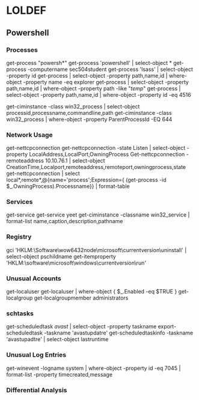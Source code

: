 # LOLDEF

## Powershell 

### Processes
get-process "powersh*"
get-process 'powershell' | select-object *
get-process -computername sec504student
get-process 'lsass' | select-object -property id
get-process | select-object -property path,name,id | where-object -property name -eq explorer
get-process | select-object -property path,name,id | where-object -property path -like "*temp*"
get-process | select-object -property path,name,id | where-object -property id -eq 4516

get-ciminstance -class win32_process | select-object processid,processname,commandline,path 
get-ciminstance -class win32_process | where-object -property ParentProcessId -EQ 644


### Network Usage
get-nettcpconnection 
get-nettcpconnection -state Listen | select-object -property LocalAddress,LocalPort,OwningProcess
Get-nettcpconnection -remoteaddress 10.10.76.1 | select-object CreationTime,Localport,remoteaddress,remoteport,owningprocess,state 
get-nettcpconnection | select local*,remote*,@{name='process';Expression={ (get-process -id $_.OwningProcess).Processname}} | format-table

### Services
get-service
get-service yeet
get-ciminstance -classname win32_service | format-list name,caption,description,pathname

### Registry
gci 'HKLM:\Software\wow6432node\microsoft\currentversion\uninstall\' | select-object pschildname
get-itemproperty 'HKLM:\software\microsoft\windows\currentversion\run'

### Unusual Accounts
get-localuser
get-localuser | where-object { $_.Enabled -eq $TRUE }
get-localgroup
get-localgroupmember administrators

### schtasks
get-scheduledtask *avast* | select-object -property taskname
export-scheduledtask -taskname 'avastupdatre'
get-scheduledtaskinfo -taskname 'avastupadtre' | select-object lastruntime

### Unusual Log Entries
get-winevent -logname system | where-object -property id -eq 7045 | format-list -property timecreated,message

### Differential Analysis


